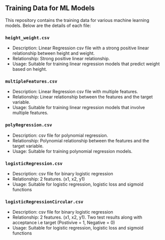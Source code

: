 ## Training Data for ML Models

This repository contains the training data for various machine learning models. Below are the details of each file:

### `height_weight.csv`

- Description: Linear Regression csv file with a strong positive linear relationship between height and weight.
- Relationship: Strong positive linear relationship.
- Usage: Suitable for training linear regression models that predict weight based on height.

### `multipleFeatures.csv`

- Description: Linear Regression csv file with multiple features.
- Relationship: Linear relationship between the features and the target variable.
- Usage: Suitable for training linear regression models that involve multiple features.

### `polyRegression.csv`

- Description: csv file for polynomial regression.
- Relationship: Polynomial relationship between the features and the target variable.
- Usage: Suitable for training polynomial regression models.

### `logisticRegression.csv`

- Description: csv file for binary logistic regression
- Relationship: 2 features. (x1, x2, y1) 
- Usage: Suitable for logistic regression, logistic loss and sigmoid functions

### `logisticRegressionCircular.csv`

- Description: csv file for binary logistic regression
- Relationship: 2 features. (x1, x2, y1). Two test results along with acceptance i.e target (Postivive = 1, Negative = 0)
- Usage: Suitable for logistic regression, logistic loss and sigmoid functions



